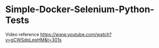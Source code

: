 ﻿# Simple-Docker-Selenium-Python-Tests
Video reference
https://www.youtube.com/watch?v=gCWSdpLepHM&t=301s
